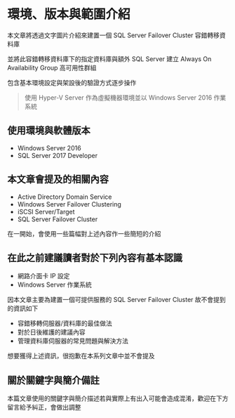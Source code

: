 
# 環境、版本與範圍介紹

本文章將透過文字圖片介紹來建置一個 SQL Server Failover Cluster 容錯轉移資料庫

並將此容錯轉移資料庫下的指定資料庫與額外 SQL Server 建立 Always On Availability Group 高可用性群組

包含基本環境設定與架設後的驗證方式逐步操作

> 使用 Hyper-V Server 作為虛擬機器環境並以 Windows Server 2016 作業系統

## 使用環境與軟體版本

- Windows Server 2016
- SQL Server 2017 Developer

## 本文章會提及的相關內容

- Active Directory Domain Service
- Windows Server Failover Clustering
- iSCSI Server/Target
- SQL Server Failover Cluster

在一開始，會使用一些篇幅對上述內容作一些簡短的介紹

## 在此之前建議讀者對於下列內容有基本認識

- 網路介面卡 IP 設定
- Windows Server 作業系統

因本文章主要為建置一個可提供服務的 SQL Server Failover Cluster 故不會提到的資訊如下

- 容錯移轉伺服器/資料庫的最佳做法
- 對於日後維護的建議內容
- 管理資料庫伺服器的常見問題與解決方法

想要獲得上述資訊，很抱歉在本系列文章中並不會提及

## 關於關鍵字與簡介備註

本篇文章使用的關鍵字與簡介描述若與實際上有出入可能會造成混淆，歡迎在下方留言給予糾正，會做出調整



